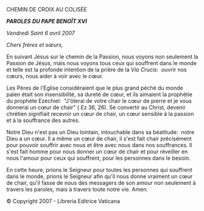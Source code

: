 CHEMIN DE CROIX AU COLISÉE

***PAROLES*** ***DU PAPE BENOÎT XVI***

*Vendredi Saint 6 avril 2007*

*Chers frères et sœurs,*

En suivant Jésus sur le chemin de la Passion, nous voyons non seulement la Passion de Jésus, mais nous voyons tous ceux qui souffrent dans le monde et telle est la profonde intention de la prière de la *Via Crucis*:  ouvrir nos cœurs, nous aider à voir avec le cœur.

Les Pères de l'Eglise considéraient que le plus grand péché du monde païen était son insensibilité, sa dureté de cœur, et ils aimaient la prophétie du prophète Ezéchiel:  "J'ôterai de votre chair le cœur de pierre et je vous donnerai un cœur de chair" ( *Ez* 36, 26). Se convertir au Christ, devenir chrétien signifiait recevoir un cœur de chair, un cœur sensible à la passion et à la souffrance des autres.

Notre Dieu n'est pas un Dieu lointain, intouchable dans sa béatitude:  notre Dieu a un cœur. Il a même un cœur de chair, il s'est fait chair précisément pour pouvoir souffrir avec nous et être avec nous dans nos souffrances. Il s'est fait homme pour nous donner un cœur de chair et pour réveiller en nous l'amour pour ceux qui souffrent, pour les personnes dans le besoin.

En cette heure, prions le Seigneur pour toutes les personnes qui souffrent dans le monde, prions le Seigneur afin qu'il nous donne vraiment un cœur de chair, qu'il fasse de nous des messagers de son amour non seulement à travers les paroles, mais à travers toute notre vie. Amen.

© Copyright 2007 - Libreria Editrice Vaticana